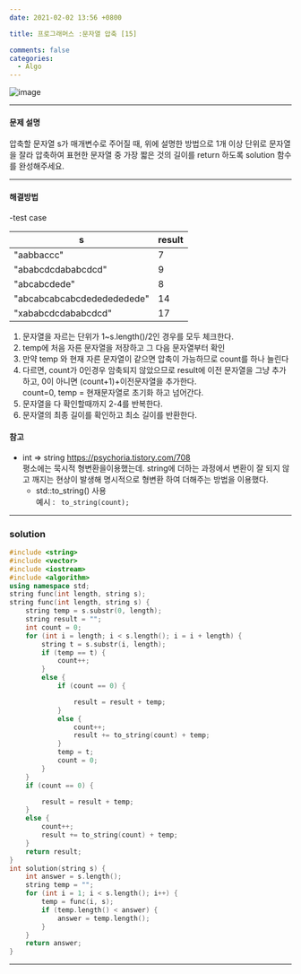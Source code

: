 ```yaml
---
date: 2021-02-02 13:56 +0800

title: 프로그래머스 :문자열 압축 [15]

comments: false
categories:
  - Algo
---
```


![image](https://user-images.githubusercontent.com/49177223/106592777-42c90400-6593-11eb-9840-173e5c98786d.png)

---

#### 문제 설명

압축할 문자열 s가 매개변수로 주어질 때, 위에 설명한 방법으로 1개 이상 단위로 문자열을 잘라 압축하여 표현한 문자열 중 가장 짧은 것의 길이를 return 하도록 solution 함수를 완성해주세요.

---

#### 해결방법

-test case

| s                          | result |
| -------------------------- | ------ |
| "aabbaccc"                 | 7      |
| "ababcdcdababcdcd"         | 9      |
| "abcabcdede"               | 8      |
| "abcabcabcabcdededededede" | 14     |
| "xababcdcdababcdcd"        | 17     |

1. 문자열을 자르는 단위가 1~s.length()/2인 경우를 모두 체크한다.
2. temp에 처음 자른 문자열을 저장하고 그 다음 문자열부터 확인
3. 만약 temp 와 현재 자른 문자열이 같으면 압축이 가능하므로 count를 하나 늘린다
4. 다르면, count가 0인경우 암축되지 않았으므로 result에 이전 문자열을 그냥 추가하고, 0이 아니면 (count+1)+이전문자열을 추가한다.  
   count=0, temp = 현재문자열로 초기화 하고 넘어간다.
5. 문자열을 다 확인할때까지 2-4를 반복한다.
6. 문자열의 최종 길이를 확인하고 최소 길이를 반환한다.

#### 참고

- int => string https://psychoria.tistory.com/708  
   평소에는 묵시적 형변환을이용했는데. string에 더하는 과정에서 변환이 잘 되지 않고 깨지는 현상이 발생해 명시적으로 형변환 하여 더해주는 방법을 이용했다.
  - std::to_string() 사용  
    예시 : ` to_string(count);`

---

### solution

```cpp
#include <string>
#include <vector>
#include <iostream>
#include <algorithm>
using namespace std;
string func(int length, string s);
string func(int length, string s) {
    string temp = s.substr(0, length);
    string result = "";
    int count = 0;
    for (int i = length; i < s.length(); i = i + length) {
        string t = s.substr(i, length);
        if (temp == t) {
            count++;
        }
        else {
            if (count == 0) {

                result = result + temp;
            }
            else {
                count++;
                result += to_string(count) + temp;
            }
            temp = t;
            count = 0;
        }
    }
    if (count == 0) {

        result = result + temp;
    }
    else {
        count++;
        result += to_string(count) + temp;
    }
    return result;
}
int solution(string s) {
    int answer = s.length();
    string temp = "";
    for (int i = 1; i < s.length(); i++) {
        temp = func(i, s);
        if (temp.length() < answer) {
            answer = temp.length();
        }
    }
    return answer;
}

```

---
